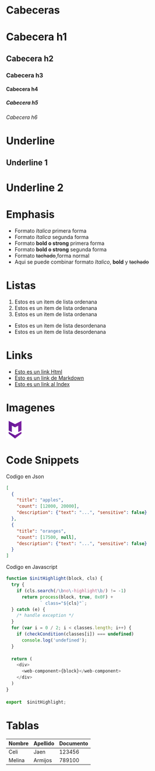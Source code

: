 # Cabeceras
# Cabecera h1
## Cabecera h2
### Cabecera h3
#### Cabecera h4
##### Cabecera h5
###### Cabecera h6

# Underline
Underline 1
-----------
Underline 2
===========

# Emphasis
- Formato *Italica* primera forma
- Formato _Italica_ segunda forma
- Formato **bold o strong** primera forma
- Formato __bold o strong__ segunda forma
- Formato ~~tachado~~,forma normal
- Aqui se puede combinar formato *Italico*, **bold** y ~~tachado~~

# Listas
1. Estos es un item de lista ordenana
2. Estos es un item de lista ordenana
3. Estos es un item de lista ordenana
- Estos es un item de lista desordenana
- Estos es un item de lista desordenana

# Links
- <a href="http://www.google.com">Esto es un link Html</a>
- [Esto es un link de Markdown](http://www.google.com)
- [Esto es un link al Index](index.html)

# Imagenes
![Esta es una imagen](https://raw.githubusercontent.com/adam-p/markdown-here/master/src/common/images/icon48.png)

# Code Snippets
Codigo en Json
```JSON
[
  {
    "title": "apples",
    "count": [12000, 20000],
    "description": {"text": "...", "sensitive": false}
  },
  {
    "title": "oranges",
    "count": [17500, null],
    "description": {"text": "...", "sensitive": false}
  }
]

```
Codigo en Javascript
```JAVASCRIPT
function $initHighlight(block, cls) {
  try {
    if (cls.search(/\bno\-highlight\b/) != -1)
      return process(block, true, 0x0F) +
             ` class="${cls}"`;
  } catch (e) {
    /* handle exception */
  }
  for (var i = 0 / 2; i < classes.length; i++) {
    if (checkCondition(classes[i]) === undefined)
      console.log('undefined');
  }

  return (
    <div>
      <web-component>{block}</web-component>
    </div>
  )
}

export  $initHighlight;
```
# Tablas
| Nombre | Apellido | Documento |
|--------|----------| ----------| 
| Celi   | Jaen     | 123456    |
| Melina | Armijos  | 789100    |


